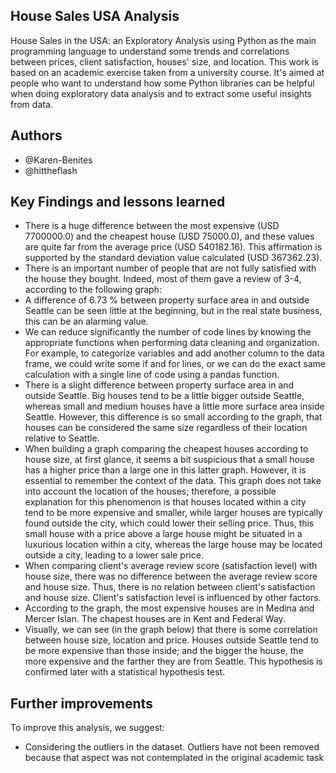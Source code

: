 ## House Sales USA Analysis
House Sales in the USA: an Exploratory Analysis using Python as the main programming language to understand some trends and correlations between prices, client satisfaction, houses' size, and location. This work is based on an academic exercise taken from a university course.
It's aimed at people who want to understand how some Python libraries can be helpful when doing exploratory data analysis and to extract some useful insights from data.

## Authors
- @Karen-Benites
- @hittheflash

## Key Findings and lessons learned
- There is a huge difference between the most expensive (USD  7700000.0) and the cheapest house (USD  75000.0), and these values are quite far from the average price (USD  540182.16). This affirmation is supported by the standard deviation value calculated (USD  367362.23). 
- There is an important number of people that are not fully satisfied with the house they bought. Indeed, most of them gave a review of 3-4, according to the following graph:
- A difference of 6.73 % between property surface area in and outside Seattle can be seen little at the beginning, but in the real state business, this can be an alarming value.
- We can reduce significantly the number of code lines by knowing the appropriate functions when performing data cleaning and organization. For example, to categorize variables and add another column to the data frame, we could write some if and for lines, or we can do the exact same calculation with a single line of code using a pandas function.
- There is a slight difference between property surface area in and outside Seattle. Big houses tend to be a little bigger outside Seattle, whereas small and medium houses have a little more surface area inside Seattle. However, this difference is so small according to the graph, that houses can be considered the same size regardless of their location relative to Seattle.
- When building a graph comparing the cheapest houses according to house size, at first glance, it seems a bit suspicious that a small house has a higher price than a large one in this latter graph. However, it is essential to remember the context of the data. This graph does not take into account the location of the houses; therefore, a possible explanation for this phenomenon is that houses located within a city tend to be more expensive and smaller, while larger houses are typically found outside the city, which could lower their selling price. Thus, this small house with a price above a large house might be situated in a luxurious location within a city, whereas the large house may be located outside a city, leading to a lower sale price.
- When comparing client's average review score (satisfaction level) with house size, there was no difference between the average review score and house size. Thus, there is no relation between client's satisfaction and house size. Client's satisfaction level is influenced by other factors.
- According to the graph, the most expensive houses are in Medina and Mercer Islan. The chapest houses are in Kent and Federal Way.
- Visually, we can see (in the graph below) that there is some correlation between house size, location and price. Houses outside Seattle tend to be more expensive than those inside; and the bigger the house, the more expensive and the farther they are from Seattle. This hypothesis is confirmed later with a statistical hypothesis test.
  
## Further improvements
To improve this analysis, we suggest:
- Considering the outliers in the dataset. Outliers have not been removed because that aspect was not contemplated in the original academic task
